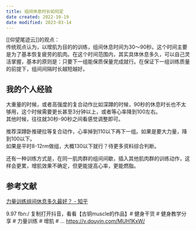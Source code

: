 ```yaml
---
title: 组间休息时长如何定
date created: 2022-10-19
date modified: 2023-03-14
---
```


[[仰望尾迹云]]的观点：  
传统观点认为，以增肌为目的的训练，组间休息时间为30～90秒。这个时间主要是为了基本恢复疲劳的肌肉。在这个时间范围内，其实具体休息多久，可以自己灵活掌握，基本的原则是：只要下一组能保质保量完成就行。在保证下一组训练质量的前提下，组间间隔时长越短越好。

## 我的个人经验

大重量的时候，或者高强度的复合动作比如深蹲的时候，90秒的休息时长也不太够用，这个时候需要更长甚至3分钟以上，或者等心率降到100左右。  
其他时候，往往就30秒-90秒之间看感觉调整即可。

推荐深蹲卧推硬拉等复合动作，心率掉到110以下再下一组。如果是要大力量，降到100以下。  
如果是平时8-12rm做组，大概130以下就行？待更多资料综合判断。

还有一种训练方式是，在同一肌肉群的组间间歇，插入其他肌肉群的训练动作，这样会更累，增肌效果不确定，但更能提高心率，更能燃脂。

## 参考文献

[力量训练组间休息多久最好？ - 知乎](https://www.zhihu.com/question/36565878/answer/2772432718?utm_campaign=&utm_medium=social&utm_oi=627815471005831168&utm_psn=1584743975784689664&utm_source=cn.ticktick.task)

9.97 fbn:/ 复制打开抖音，看看【古铜muscle的作品】# 健身干货 # 健身教学分享 # 力量训练 # 增肌 # … https://v.douyin.com/MUH1KxW/
